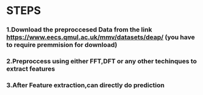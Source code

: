 # STEPS
### 1.Download the preproccesed Data from the link https://www.eecs.qmul.ac.uk/mmv/datasets/deap/ (you have to require premmision for download)
### 2.Preproccess using either FFT,DFT or any other techinques to extract features
### 3.After Feature extraction,can directly do prediction
